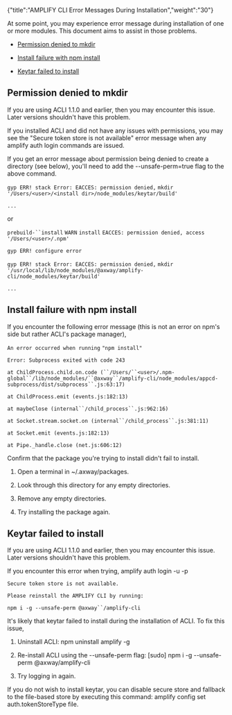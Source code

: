 {"title":"AMPLIFY CLI Error Messages During Installation","weight":"30"}

At some point, you may experience error message during installation of one or more modules. This document aims to assist in those problems.

* [Permission denied to mkdir](#permission-denied-to-mkdir)

* [Install failure with npm install](#install-failure-with-npm-install)

* [Keytar failed to install](#keytar-failed-to-install)

## Permission denied to mkdir

If you are using ACLI 1.1.0 and earlier, then you may encounter this issue. Later versions shouldn't have this problem.

If you installed ACLI and did not have any issues with permissions, you may see the "Secure token store is not available" error message when any amplify auth login commands are issued.

If you get an error message about permission being denied to create a directory (see below), you'll need to add the \--unsafe-perm=true flag to the above command.

`gyp ERR! stack Error: EACCES: permission denied,` `mkdir`  `'/Users/<user>/<install dir>/node_modules/keytar/build'`

`...`

or

`prebuild-``install` `WARN` `install` `EACCES: permission denied, access` `'/Users/<user>/.npm'`

`gyp ERR! configure error`

`gyp ERR! stack Error: EACCES: permission denied,` `mkdir`  `'/usr/local/lib/node_modules/@axway/amplify-cli/node_modules/keytar/build'`

`...`

## Install failure with npm install

If you encounter the following error message (this is not an error on npm's side but rather ACLI's package manager),

`An error occurred when running` `"npm install"`

`Error: Subprocess exited with code 243`

`at ChildProcess.child.on.code (``/Users/``<user>/.npm-global``/lib/node_modules/``@axway``/amplify-cli/node_modules/appcd-subprocess/dist/subprocess``.js:63:17)`

`at ChildProcess.emit (events.js:182:13)`

`at maybeClose (internal``/child_process``.js:962:16)`

`at Socket.stream.socket.on (internal``/child_process``.js:381:11)`

`at Socket.emit (events.js:182:13)`

`at Pipe._handle.close (net.js:606:12)`

Confirm that the package you're trying to install didn't fail to install.

1. Open a terminal in ~/.axway/packages.

2. Look through this directory for any empty directories.

3. Remove any empty directories.

4. Try installing the package again.

## Keytar failed to install

If you are using ACLI 1.1.0 and earlier, then you may encounter this issue. Later versions shouldn't have this problem.

If you encounter this error when trying, amplify auth login -u <user> -p <password>

`Secure token store is not available.`

`Please reinstall the AMPLIFY CLI by running:`

`npm i -g --unsafe-perm @axway``/amplify-cli`

It's likely that keytar failed to install during the installation of ACLI. To fix this issue,

1. Uninstall ACLI: npm uninstall amplify -g

2. Re-install ACLI using the \--unsafe-perm flag: \[sudo\] npm i -g --unsafe-perm @axway/amplify-cli

3. Try logging in again.

If you do not wish to install keytar, you can disable secure store and fallback to the file-based store by executing this command: amplify config set auth.tokenStoreType file.
